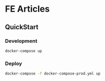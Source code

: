 # FE Articles

## QuickStart

### Development

``` bash
docker-compose up
```

### Deploy

``` bash
docker-compose -f docker-compose-prod.yml up
```